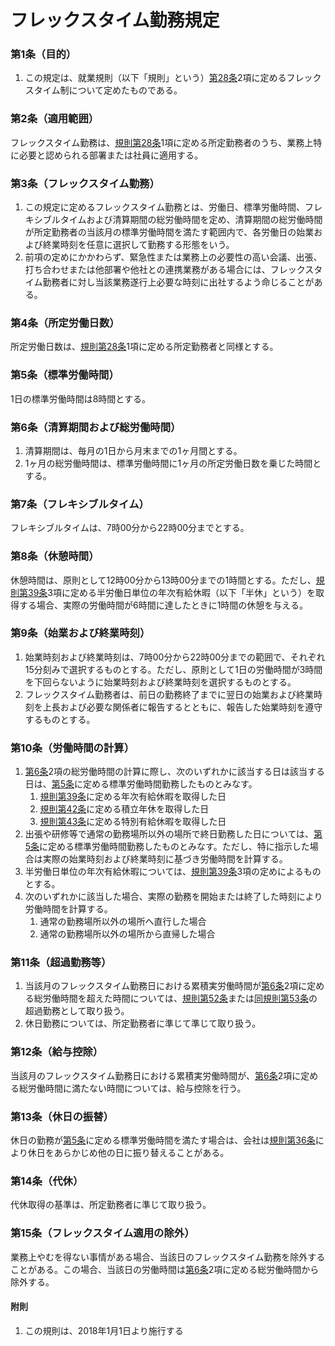 # フレックスタイム勤務規定
### 第1条（目的）
1. この規定は、就業規則（以下「規則」という）[第28条](https://github.com/cultinc/RulesAndRegulations/blob/master/HumanResources/RulesOfEmployment.md#%E7%AC%AC28%E6%9D%A1%E5%8B%A4%E5%8B%99%E5%BD%A2%E6%85%8B)2項に定めるフレックスタイム制について定めたものである。

### 第2条（適用範囲）
フレックスタイム勤務は、[規則第28条](https://github.com/cultinc/RulesAndRegulations/blob/master/HumanResources/RulesOfEmployment.md#%E7%AC%AC28%E6%9D%A1%E5%8B%A4%E5%8B%99%E5%BD%A2%E6%85%8B)1項に定める所定勤務者のうち、業務上特に必要と認められる部署または社員に適用する。

### 第3条（フレックスタイム勤務）
1. この規定に定めるフレックスタイム勤務とは、労働日、標準労働時間、フレキシブルタイムおよび清算期間の総労働時間を定め、清算期間の総労働時間が所定勤務者の当該月の標準労働時間を満たす範囲内で、各労働日の始業および終業時刻を任意に選択して勤務する形態をいう。
2. 前項の定めにかかわらず、緊急性または業務上の必要性の高い会議、出張、打ち合わせまたは他部署や他社との連携業務がある場合には、フレックスタイム勤務者に対し当該業務遂行上必要な時刻に出社するよう命じることがある。

### 第4条（所定労働日数）
所定労働日数は、[規則第28条](https://github.com/cultinc/RulesAndRegulations/blob/master/HumanResources/RulesOfEmployment.md#%E7%AC%AC28%E6%9D%A1%E5%8B%A4%E5%8B%99%E5%BD%A2%E6%85%8B)1項に定める所定勤務者と同様とする。

### 第5条（標準労働時間）
1日の標準労働時間は8時間とする。

### 第6条（清算期間および総労働時間）
1. 清算期間は、毎月の1日から月末までの1ヶ月間とする。
2. 1ヶ月の総労働時間は、標準労働時間に1ヶ月の所定労働日数を乗じた時間とする。

### 第7条（フレキシブルタイム）
フレキシブルタイムは、7時00分から22時00分までとする。

### 第8条（休憩時間）
休憩時間は、原則として12時00分から13時00分までの1時間とする。ただし、[規則第39条](https://github.com/cultinc/RulesAndRegulations/blob/master/HumanResources/RulesOfEmployment.md#%E7%AC%AC39%E6%9D%A1%E5%B9%B4%E6%AC%A1%E6%9C%89%E7%B5%A6%E4%BC%91%E6%9A%87%E6%97%A5%E6%95%B0)3項に定める半労働日単位の年次有給休暇（以下「半休」という）を取得する場合、実際の労働時間が6時間に達したときに1時間の休憩を与える。

### 第9条（始業および終業時刻）
1. 始業時刻および終業時刻は、7時00分から22時00分までの範囲で、それぞれ15分刻みで選択するものとする。ただし、原則として1日の労働時間が3時間を下回らないように始業時刻および終業時刻を選択するものとする。
2. フレックスタイム勤務者は、前日の勤務終了までに翌日の始業および終業時刻を上長および必要な関係者に報告するとともに、報告した始業時刻を遵守するものとする。

### 第10条（労働時間の計算）
1. [第6条]()2項の総労働時間の計算に際し、次のいずれかに該当する日は該当する日は、[第5条]()に定める標準労働時間勤務したものとみなす。
    1. [規則第39条](https://github.com/cultinc/RulesAndRegulations/blob/master/HumanResources/RulesOfEmployment.md#%E7%AC%AC39%E6%9D%A1%E5%B9%B4%E6%AC%A1%E6%9C%89%E7%B5%A6%E4%BC%91%E6%9A%87%E6%97%A5%E6%95%B0)に定める年次有給休暇を取得した日
    2. [規則第42条](https://github.com/cultinc/RulesAndRegulations/blob/master/HumanResources/RulesOfEmployment.md#%E7%AC%AC42%E6%9D%A1%E7%A9%8D%E7%AB%8B%E5%B9%B4%E4%BC%91)に定める積立年休を取得した日
    3. [規則第43条](https://github.com/cultinc/RulesAndRegulations/blob/master/HumanResources/RulesOfEmployment.md#%E7%AC%AC43%E6%9D%A1%E7%89%B9%E5%88%A5%E6%9C%89%E7%B5%A6%E4%BC%91%E6%9A%87)に定める特別有給休暇を取得した日
2. 出張や研修等で通常の勤務場所以外の場所で終日勤務した日については、[第5条]()に定める標準労働時間勤務したものとみなす。ただし、特に指示した場合は実際の始業時刻および終業時刻に基づき労働時間を計算する。
3. 半労働日単位の年次有給休暇については、[規則第39条](https://github.com/cultinc/RulesAndRegulations/blob/master/HumanResources/RulesOfEmployment.md#%E7%AC%AC42%E6%9D%A1%E7%A9%8D%E7%AB%8B%E5%B9%B4%E4%BC%91)3項の定めによるものとする。
4. 次のいずれかに該当した場合、実際の勤務を開始または終了した時刻により労働時間を計算する。
    1. 通常の勤務場所以外の場所へ直行した場合
    2. 通常の勤務場所以外の場所から直帰した場合

### 第11条（超過勤務等）
1. 当該月のフレックスタイム勤務日における累積実労働時間が[第6条]()2項に定める総労働時間を超えた時間については、[規則第52条](https://github.com/cultinc/RulesAndRegulations/blob/master/HumanResources/RulesOfEmployment.md#%E7%AC%AC52%E6%9D%A1%E9%9D%9E%E5%B8%B8%E6%99%82%E3%81%AE%E8%B6%85%E9%81%8E%E5%8B%A4%E5%8B%99%E3%81%8A%E3%82%88%E3%81%B2%E3%82%99%E4%BC%91%E6%97%A5%E5%8B%A4%E5%8B%99)または[同規則第53条](https://github.com/cultinc/RulesAndRegulations/blob/master/HumanResources/RulesOfEmployment.md#%E7%AC%AC53%E6%9D%A1%E7%B9%81%E5%BF%99%E6%99%82%E7%AD%89%E3%81%AE%E8%B6%85%E9%81%8E%E5%8B%A4%E5%8B%99%E3%81%8A%E3%82%88%E3%81%B2%E3%82%99%E4%BC%91%E6%97%A5%E5%8B%A4%E5%8B%99)の超過勤務として取り扱う。
2. 休日勤務については、所定勤務者に準じて準じて取り扱う。

### 第12条（給与控除）
当該月のフレックスタイム勤務日における累積実労働時間が、[第6条]()2項に定める総労働時間に満たない時間については、給与控除を行う。

### 第13条（休日の振替）
休日の勤務が[第5条]()に定める標準労働時間を満たす場合は、会社は[規則第36条](https://github.com/cultinc/RulesAndRegulations/blob/master/HumanResources/RulesOfEmployment.md#%E7%AC%AC42%E6%9D%A1%E7%A9%8D%E7%AB%8B%E5%B9%B4%E4%BC%91)により休日をあらかじめ他の日に振り替えることがある。

### 第14条（代休）
代休取得の基準は、所定勤務者に準じて取り扱う。

### 第15条（フレックスタイム適用の除外）
業務上やむを得ない事情がある場合、当該日のフレックスタイム勤務を除外することがある。この場合、当該日の労働時間は[第6条]()2項に定める総労働時間から除外する。

#### 附則
1. この規則は、2018年1月1日より施行する
